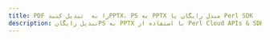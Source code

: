 ---title: PDF را به  تبدیل کنیدPPTX، PS به PPTX مبدل رایگان یا Perl SDKdescription: تبدیل رایگانPS به PPTX با استفاده از Perl Cloud APIs & SDK همچنین اسناد PDF را در Cloud ایجاد، ویرایش و رندر کنید.---